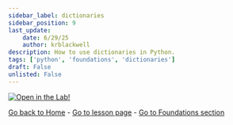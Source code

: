 ```yaml
---
sidebar_label: dictionaries
sidebar_position: 9
last_update:
    date: 6/29/25
    author: krblackwell
description: How to use dictionaries in Python.
tags: ['python', 'foundations', 'dictionaries']
draft: False
unlisted: False
---
```




<!-- markdownlint-disable MD033 MD041 -->
<a href="/lite/lab/index.html?path=python/01-foundations/09-dictionaries.ipynb" target="_blank">
  <img src="https://jupyterlite.rtfd.io/en/latest/_static/badge.svg" alt="Open in the Lab!" />
</a>
<!-- markdownlint-enable MD033 MD041 -->


<!-- markdownlint-disable-next-line MD041 -->
[Go back to Home](/) - [Go to lesson page](/docs/python/foundations/dictionaries) - [Go to Foundations section](/docs/python/foundations)
